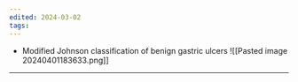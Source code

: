 ```yaml
---
edited: 2024-03-02
tags:
---
```

- Modified Johnson classification of benign gastric ulcers
![[Pasted image 20240401183633.png]]
---
